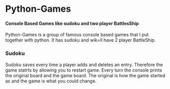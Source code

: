 # Python-Games
#### Console Based Games like sudoku and two player BattlesShip

  Python-Games is a group of famous console based games that I put together with python. It has sudoku and wik=ll have 2 player BattleShip.
  
  ### Sudoku
Sudoku saves every time a player adds and deletes an entry. Therefore the game statrts by allowing you to restart game.
Every turn the console prints the original board and the game board. The original is how the game started as and the game is what
you could change.
